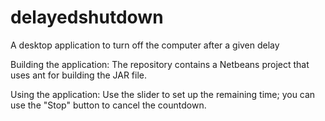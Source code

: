 # delayedshutdown
A desktop application to turn off the computer after a given delay

Building the application: The repository contains a Netbeans project that uses ant for building the JAR file.

Using the application: Use the slider to set up the remaining time; you can use the "Stop" button to cancel the countdown.
